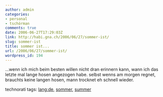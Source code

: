 ```yaml
---
author: admin
categories:
- personal
- tschörman
comments: true
date: 2006-06-27T17:29:03Z
link: http://habi.gna.ch/2006/06/27/sommer-ist/
slug: sommer-ist
title: sommer ist...
url: /2006/06/27/sommer-ist/
wordpress_id: 194
---
```


...wenn ich mich beim besten willen nicht dran erinnern kann, wann ich das letzte mal lange hosen angezogen habe. selbst wenns am morgen regnet, brauchts keine langen hosen, mann trocknet eh schnell wieder.





technorati tags: [lang:de](http://www.technorati.com/tag/lang:de), [sommer](http://www.technorati.com/tag/sommer), [summer](http://www.technorati.com/tag/summer)
